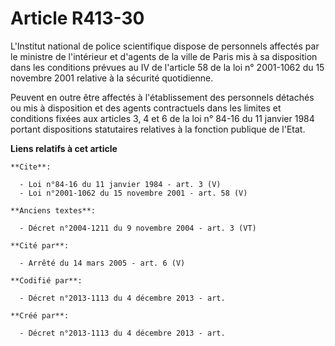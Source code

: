 # Article R413-30

L'Institut national de police scientifique dispose de personnels affectés par le ministre de l'intérieur et d'agents de la
ville de Paris mis à sa disposition dans les conditions prévues au IV de l'article 58 de la loi n° 2001-1062 du 15 novembre
2001 relative à la sécurité quotidienne. 

Peuvent en outre être affectés à l'établissement des personnels détachés ou mis à disposition et des agents contractuels dans
les limites et conditions fixées aux articles 3, 4 et 6 de la loi n° 84-16 du 11 janvier 1984 portant dispositions
statutaires relatives à la fonction publique de l'Etat.

**Liens relatifs à cet article**

	**Cite**:

	  - Loi n°84-16 du 11 janvier 1984 - art. 3 (V)
	  - Loi n°2001-1062 du 15 novembre 2001 - art. 58 (V)

	**Anciens textes**:

	  - Décret n°2004-1211 du 9 novembre 2004 - art. 3 (VT)

	**Cité par**:

	  - Arrêté du 14 mars 2005 - art. 6 (V)

	**Codifié par**:

	  - Décret n°2013-1113 du 4 décembre 2013 - art.

	**Créé par**:

	  - Décret n°2013-1113 du 4 décembre 2013 - art.

